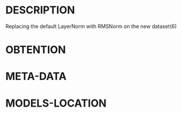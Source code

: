 # DESCRIPTION
Replacing the default LayerNorm with RMSNorm on the new dataset(6)
# OBTENTION

# META-DATA

# MODELS-LOCATION

